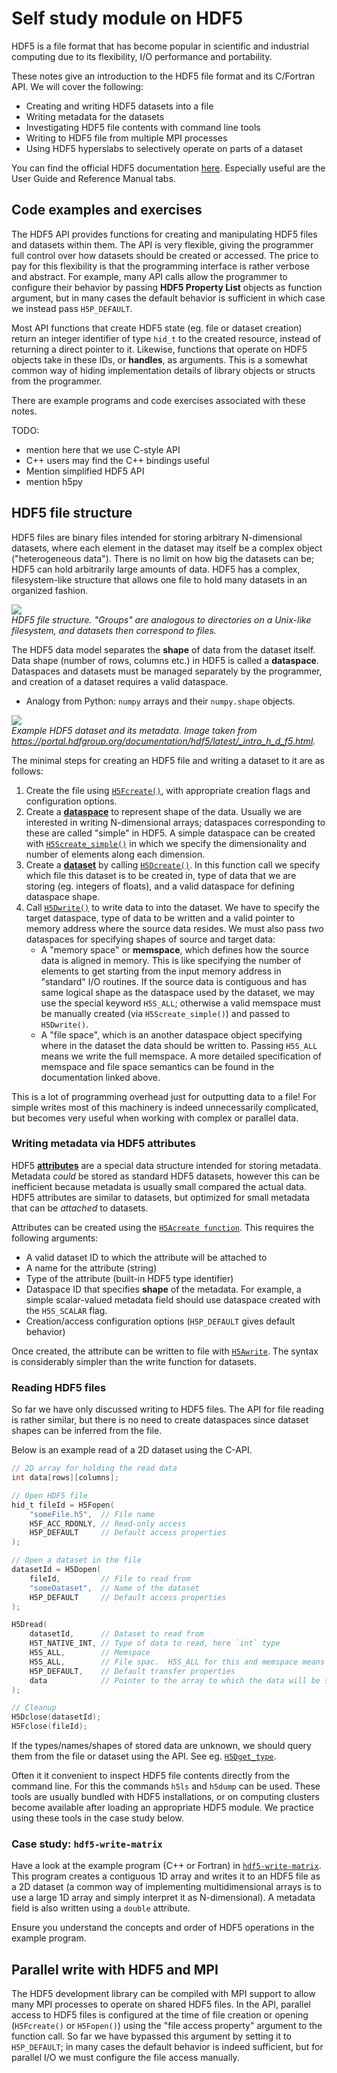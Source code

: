 # Self study module on HDF5

HDF5 is a file format that has become popular in scientific and industrial computing due to its flexibility, I/O performance and portability.

These notes give an introduction to the HDF5 file format and its C/Fortran API.
We will cover the following:
- Creating and writing HDF5 datasets into a file
- Writing metadata for the datasets
- Investigating HDF5 file contents with command line tools
- Writing to HDF5 file from multiple MPI processes
- Using HDF5 hyperslabs to selectively operate on parts of a dataset

You can find the official HDF5 documentation [here](https://support.hdfgroup.org/documentation/hdf5/latest/index.html). Especially useful are the User Guide and Reference Manual tabs.

## Code examples and exercises

The HDF5 API provides functions for creating and manipulating HDF5 files and datasets within them. The API is very flexible, giving the programmer full control over how datasets should be created or accessed. The price to pay for this flexibility is that the programming interface is rather verbose and abstract. For example, many API calls allow the programmer to configure their behavior by passing **HDF5 Property List** objects as function argument, but in many cases the default behavior is sufficient in which case we instead pass `H5P_DEFAULT`.

Most API functions that create HDF5 state (eg. file or dataset creation) return an integer identifier of type `hid_t` to the created resource, instead of returning a direct pointer to it. Likewise, functions that operate on HDF5 objects take in these IDs, or **handles**, as arguments. This is a somewhat common way of hiding implementation details of library objects or structs from the programmer.

There are example programs and code exercises associated with these notes.

TODO:
- mention here that we use C-style API
- C++ users may find the C++ bindings useful
- Mention simplified HDF5 API
- mention h5py

## HDF5 file structure

HDF5 files are binary files intended for storing arbitrary N-dimensional datasets, where each element in the dataset may itself be a complex object ("heterogeneous data").
There is no limit on how big the datasets can be; HDF5 can hold arbitrarily large amounts of data.
HDF5 has a complex, filesystem-like structure that allows one file to hold many datasets in an organized fashion.

![](./img/hdf5_structure.png)  
*HDF5 file structure. "Groups" are analogous to directories on a Unix-like filesystem, and datasets then correspond to files.*


The HDF5 data model separates the **shape** of data from the dataset itself. Data shape (number of rows, columns etc.) in HDF5 is called a **dataspace**. Dataspaces and datasets must be managed separately by the programmer, and creation of a dataset requires a valid dataspace.
- Analogy from Python: `numpy` arrays and their `numpy.shape` objects.

![](./img/hdf5_dataset.png)  
*Example HDF5 dataset and its metadata. Image taken from https://portal.hdfgroup.org/documentation/hdf5/latest/_intro_h_d_f5.html.*

The minimal steps for creating an HDF5 file and writing a dataset to it are as follows:
1. Create the file using [`H5Fcreate()`](https://docs.hdfgroup.org/archive/support/HDF5/doc/RM/RM_H5F.html#File-Create), with appropriate creation flags and configuration options.
2. Create a [**dataspace**](https://support.hdfgroup.org/documentation/hdf5/latest/group___h5_s.html#ga8e35eea5738b4805856eac7d595254ae) to represent shape of the data. Usually we are interested in writing N-dimensional arrays; dataspaces corresponding to these are called "simple" in HDF5. A simple dataspace can be created with [`H5Screate_simple()`](https://support.hdfgroup.org/documentation/hdf5/latest/group___h5_s.html#ga8e35eea5738b4805856eac7d595254ae) in which we specify the dimensionality and number of elements along each dimension.
3. Create a [**dataset**](https://support.hdfgroup.org/documentation/hdf5/latest/_h5_d__u_g.html) by calling [`H5Dcreate()`](https://docs.hdfgroup.org/archive/support/HDF5/doc/RM/RM_H5D.html#Dataset-Create). In this function call we specify which file this dataset is to be created in, type of data that we are storing (eg. integers of floats), and a valid dataspace for defining dataspace shape.
4. Call [`H5Dwrite()`](https://docs.hdfgroup.org/archive/support/HDF5/doc/RM/RM_H5D.html#Dataset-Write) to write data to into the dataset. We have to specify the target dataspace, type of data to be written and a valid pointer to memory address where the source data resides. We must also pass _two_ dataspaces for specifying shapes of source and target data:
    - A "memory space" or **memspace**, which defines how the source data is aligned in memory. This is like specifying the number of elements to get starting from the input memory address in "standard" I/O routines. If the source data is contiguous and has same logical shape as the dataspace used by the dataset, we may use the special keyword `H5S_ALL`; otherwise a valid memspace must be manually created (via `H5Screate_simple()`) and passed to `H5Dwrite()`.
    - A "file space", which is an another dataspace object specifying where in the dataset the data should be written to. Passing `H5S_ALL` means we write the full memspace.
A more detailed specification of memspace and file space semantics can be found in the documentation linked above.

This is a lot of programming overhead just for outputting data to a file! For simple writes most of this machinery is indeed unnecessarily complicated, but becomes very useful when working with complex or parallel data.

### Writing metadata via HDF5 attributes

HDF5 [**attributes**](https://portal.hdfgroup.org/documentation/hdf5/latest/_h5_a__u_g.html) are a special data structure intended for storing metadata. Metadata *could* be stored as standard HDF5 datasets, however this can be inefficient because metadata is usually small compared the actual data. HDF5 attributes are similar to datasets, but optimized for small metadata that can be *attached* to datasets.

Attributes can be created using the [`H5Acreate function`](https://docs.hdfgroup.org/archive/support/HDF5/doc/RM/RM_H5A.html#Annot-Create). This requires the following arguments:
- A valid dataset ID to which the attribute will be attached to
- A name for the attribute (string)
- Type of the attribute (built-in HDF5 type identifier)
- Dataspace ID that specifies **shape** of the metadata. For example, a simple scalar-valued metadata field should use dataspace created with the `H5S_SCALAR` flag.
- Creation/access configuration options (`H5P_DEFAULT` gives default behavior)

Once created, the attribute can be written to file with [`H5Awrite`](https://docs.hdfgroup.org/archive/support/HDF5/doc/RM/RM_H5A.html#Annot-Write). The syntax is considerably simpler than the write function for datasets.

### Reading HDF5 files

So far we have only discussed writing to HDF5 files. The API for file reading is rather similar, but there is no need to
create dataspaces since dataset shapes can be inferred from the file.

Below is an example read of a 2D dataset using the C-API.
```c
// 2D array for holding the read data
int data[rows][columns];

// Open HDF5 file
hid_t fileId = H5Fopen(
    "someFile.h5",  // File name
    H5F_ACC_RDONLY, // Read-only access
    H5P_DEFAULT     // Default access properties
);   

// Open a dataset in the file
datasetId = H5Dopen(
    fileId,         // File to read from
    "someDataset",  // Name of the dataset
    H5P_DEFAULT     // Default access properties
);

H5Dread(
    datasetId,      // Dataset to read from
    H5T_NATIVE_INT, // Type of data to read, here `int` type
    H5S_ALL,        // Memspace
    H5S_ALL,        // File spac.  H5S_ALL for this and memspace means we read the full dataset
    H5P_DEFAULT,    // Default transfer properties
    data            // Pointer to the array to which the data will be stored
);

// Cleanup
H5Dclose(datasetId);
H5Fclose(fileId);
```
If the types/names/shapes of stored data are unknown, we should query them from the file or dataset using the API. See eg. [`H5Dget_type`](https://docs.hdfgroup.org/archive/support/HDF5/doc/RM/RM_H5D.html#Dataset-GetType).

Often it it convenient to inspect HDF5 file contents directly from the command line. For this the commands `h5ls` and `h5dump` can be used. These tools are usually bundled with HDF5 installations, or on computing clusters become available after loading an appropriate HDF5 module. We practice using these tools in the case study below.

### Case study: `hdf5-write-matrix`

Have a look at the example program (C++ or Fortran) in [`hdf5-write-matrix`](hdf5-write-matrix/). This program creates a contiguous 1D array and writes it to an HDF5 file as a 2D dataset (a common way of implementing multidimensional arrays is to use a large 1D array and simply interpret it as N-dimensional). A metadata field is also written using a `double` attribute.

Ensure you understand the concepts and order of HDF5 operations in the example program.


## Parallel write with HDF5 and MPI

The HDF5 development library can be compiled with MPI support to allow many MPI processes to operate on shared HDF5 files. In the API, parallel access to HDF5 files is configured at the time of file creation or opening (`H5Fcreate()` or `H5Fopen()`) using the "file access property" argument to the function call. So far we have bypassed this argument by setting it to `H5P_DEFAULT`; in many cases the default behavior is indeed sufficient, but for parallel I/O we must configure the file access manually.

